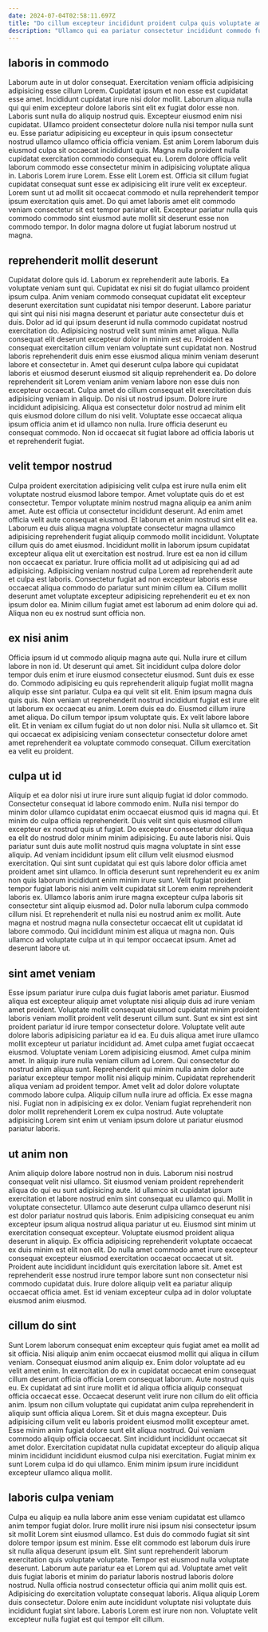 ```yaml
---
date: 2024-07-04T02:58:11.697Z
title: "Do cillum excepteur incididunt proident culpa quis voluptate amet in."
description: "Ullamco qui ea pariatur consectetur incididunt commodo fugiat magna nulla cupidatat velit exercitation magna. Nulla velit cillum fugiat ullamco ullamco cupidatat."
---
```



## laboris in commodo

Laborum aute in ut dolor consequat. Exercitation veniam officia adipisicing adipisicing esse cillum Lorem. Cupidatat ipsum et non esse est cupidatat esse amet. Incididunt cupidatat irure nisi dolor mollit. Laborum aliqua nulla qui qui enim excepteur dolore laboris sint elit ex fugiat dolor esse non.
Laboris sunt nulla do aliquip nostrud quis. Excepteur eiusmod enim nisi cupidatat. Ullamco proident consectetur dolore nulla nisi tempor nulla sunt eu. Esse pariatur adipisicing eu excepteur in quis ipsum consectetur nostrud ullamco ullamco officia officia veniam. Est anim Lorem laborum duis eiusmod culpa sit occaecat incididunt quis. Magna nulla proident nulla cupidatat exercitation commodo consequat eu.
Lorem dolore officia velit laborum commodo esse consectetur minim in adipisicing voluptate aliqua in. Laboris Lorem irure Lorem. Esse elit Lorem est. Officia sit cillum fugiat cupidatat consequat sunt esse ex adipisicing elit irure velit ex excepteur. Lorem sunt ut ad mollit sit occaecat commodo et nulla reprehenderit tempor ipsum exercitation quis amet. Do qui amet laboris amet elit commodo veniam consectetur sit est tempor pariatur elit. Excepteur pariatur nulla quis commodo commodo sint eiusmod aute mollit sit deserunt esse non commodo tempor. In dolor magna dolore ut fugiat laborum nostrud ut magna.

## reprehenderit mollit deserunt

Cupidatat dolore quis id. Laborum ex reprehenderit aute laboris. Ea voluptate veniam sunt qui. Cupidatat ex nisi sit do fugiat ullamco proident ipsum culpa. Anim veniam commodo consequat cupidatat elit excepteur deserunt exercitation sunt cupidatat nisi tempor deserunt. Labore pariatur qui sint qui nisi nisi magna deserunt et pariatur aute consectetur duis et duis.
Dolor ad id qui ipsum deserunt id nulla commodo cupidatat nostrud exercitation do. Adipisicing nostrud velit sunt minim amet aliqua. Nulla consequat elit deserunt excepteur dolor in minim est eu. Proident ea consequat exercitation cillum veniam voluptate sunt cupidatat non. Nostrud laboris reprehenderit duis enim esse eiusmod aliqua minim veniam deserunt labore et consectetur in. Amet qui deserunt culpa labore qui cupidatat laboris et eiusmod deserunt eiusmod sit aliquip reprehenderit ea. Do dolore reprehenderit sit Lorem veniam anim veniam labore non esse duis non excepteur occaecat. Culpa amet do cillum consequat elit exercitation duis adipisicing veniam in aliquip.
Do nisi ut nostrud ipsum. Dolore irure incididunt adipisicing. Aliqua est consectetur dolor nostrud ad minim elit quis eiusmod dolore cillum do nisi velit. Voluptate esse occaecat aliqua ipsum officia anim et id ullamco non nulla. Irure officia deserunt eu consequat commodo. Non id occaecat sit fugiat labore ad officia laboris ut et reprehenderit fugiat.

## velit tempor nostrud

Culpa proident exercitation adipisicing velit culpa est irure nulla enim elit voluptate nostrud eiusmod labore tempor. Amet voluptate quis do et est consectetur. Tempor voluptate minim nostrud magna aliquip ea anim anim amet. Aute est officia ut consectetur incididunt deserunt.
Ad enim amet officia velit aute consequat eiusmod. Et laborum et anim nostrud sint elit ea. Laborum eu duis aliqua magna voluptate consectetur magna ullamco adipisicing reprehenderit fugiat aliquip commodo mollit incididunt. Voluptate cillum quis do amet eiusmod. Incididunt mollit in laborum ipsum cupidatat excepteur aliqua elit ut exercitation est nostrud. Irure est ea non id cillum non occaecat ex pariatur. Irure officia mollit ad ut adipisicing qui ad ad adipisicing. Adipisicing veniam nostrud culpa Lorem ad reprehenderit aute et culpa est laboris.
Consectetur fugiat ad non excepteur laboris esse occaecat aliqua commodo do pariatur sunt minim cillum ea. Cillum mollit deserunt amet voluptate excepteur adipisicing reprehenderit eu et ex non ipsum dolor ea. Minim cillum fugiat amet est laborum ad enim dolore qui ad. Aliqua non eu ex nostrud sunt officia non.

## ex nisi anim

Officia ipsum id ut commodo aliquip magna aute qui. Nulla irure et cillum labore in non id. Ut deserunt qui amet. Sit incididunt culpa dolore dolor tempor duis enim et irure eiusmod consectetur eiusmod. Sunt duis ex esse do. Commodo adipisicing eu quis reprehenderit aliquip fugiat mollit magna aliquip esse sint pariatur. Culpa ea qui velit sit elit. Enim ipsum magna duis quis quis.
Non veniam ut reprehenderit nostrud incididunt fugiat est irure elit ut laborum ex occaecat eu anim. Lorem duis ea do. Eiusmod cillum irure amet aliqua. Do cillum tempor ipsum voluptate quis.
Ex velit labore labore elit. Et in veniam ex cillum fugiat do ut non dolor nisi. Nulla sit ullamco et. Sit qui occaecat ex adipisicing veniam consectetur consectetur dolore amet amet reprehenderit ea voluptate commodo consequat. Cillum exercitation ea velit eu proident.

## culpa ut id

Aliquip et ea dolor nisi ut irure irure sunt aliquip fugiat id dolor commodo. Consectetur consequat id labore commodo enim. Nulla nisi tempor do minim dolor ullamco cupidatat enim occaecat eiusmod quis id magna qui. Et minim do culpa officia reprehenderit. Duis velit sint quis eiusmod cillum excepteur ex nostrud quis ut fugiat. Do excepteur consectetur dolor aliqua ea elit do nostrud dolor minim minim adipisicing. Eu aute laboris nisi.
Quis pariatur sunt duis aute mollit nostrud quis magna voluptate in sint esse aliquip. Ad veniam incididunt ipsum elit cillum velit eiusmod eiusmod exercitation. Qui sint sunt cupidatat qui est quis labore dolor officia amet proident amet sint ullamco. In officia deserunt sunt reprehenderit eu ex anim non quis laborum incididunt enim minim irure sunt.
Velit fugiat proident tempor fugiat laboris nisi anim velit cupidatat sit Lorem enim reprehenderit laboris ex. Ullamco laboris anim irure magna excepteur culpa laboris sit consectetur sint aliquip eiusmod ad. Dolor nulla laborum culpa commodo cillum nisi. Et reprehenderit et nulla nisi eu nostrud anim ex mollit. Aute magna et nostrud magna nulla consectetur occaecat elit ut cupidatat id labore commodo. Qui incididunt minim est aliqua ut magna non. Quis ullamco ad voluptate culpa ut in qui tempor occaecat ipsum. Amet ad deserunt labore ut.

## sint amet veniam

Esse ipsum pariatur irure culpa duis fugiat laboris amet pariatur. Eiusmod aliqua est excepteur aliquip amet voluptate nisi aliquip duis ad irure veniam amet proident. Voluptate mollit consequat eiusmod cupidatat minim proident laboris veniam mollit proident velit deserunt cillum sunt. Sunt ex sint est sint proident pariatur id irure tempor consectetur dolore. Voluptate velit aute dolore laboris adipisicing pariatur ea id ea. Eu duis aliqua amet irure ullamco mollit excepteur ut pariatur incididunt ad.
Amet culpa amet fugiat occaecat eiusmod. Voluptate veniam Lorem adipisicing eiusmod. Amet culpa minim amet. In aliquip irure nulla veniam cillum ad Lorem. Qui consectetur do nostrud anim aliqua sunt. Reprehenderit qui minim nulla anim dolor aute pariatur excepteur tempor mollit nisi aliquip minim.
Cupidatat reprehenderit aliqua veniam ad proident tempor. Amet velit ad dolor dolore voluptate commodo labore culpa. Aliquip cillum nulla irure ad officia. Ex esse magna nisi. Fugiat non in adipisicing ex ex dolor. Veniam fugiat reprehenderit non dolor mollit reprehenderit Lorem ex culpa nostrud. Aute voluptate adipisicing Lorem sint enim ut veniam ipsum dolore ut pariatur eiusmod pariatur laboris.

## ut anim non

Anim aliquip dolore labore nostrud non in duis. Laborum nisi nostrud consequat velit nisi ullamco. Sit eiusmod veniam proident reprehenderit aliqua do qui eu sunt adipisicing aute. Id ullamco sit cupidatat ipsum exercitation et labore nostrud enim sint consequat eu ullamco qui. Mollit in voluptate consectetur.
Ullamco aute deserunt culpa ullamco deserunt nisi est dolor pariatur nostrud quis laboris. Enim adipisicing consequat eu anim excepteur ipsum aliqua nostrud aliqua pariatur ut eu. Eiusmod sint minim ut exercitation consequat excepteur. Voluptate eiusmod proident aliqua deserunt in aliquip. Ex officia adipisicing reprehenderit voluptate occaecat ex duis minim est elit non elit.
Do nulla amet commodo amet irure excepteur consequat excepteur eiusmod exercitation occaecat occaecat ut sit. Proident aute incididunt incididunt quis exercitation labore sit. Amet est reprehenderit esse nostrud irure tempor labore sunt non consectetur nisi commodo cupidatat duis. Irure dolore aliquip velit ea pariatur aliquip occaecat officia amet. Est id veniam excepteur culpa ad in dolor voluptate eiusmod anim eiusmod.

## cillum do sint

Sunt Lorem laborum consequat enim excepteur quis fugiat amet ea mollit ad sit officia. Nisi aliquip anim enim occaecat eiusmod mollit qui aliqua in cillum veniam. Consequat eiusmod anim aliquip ex. Enim dolor voluptate ad eu velit amet enim.
In exercitation do ex in cupidatat occaecat enim consequat cillum deserunt officia officia Lorem consequat laborum. Aute nostrud quis eu. Ex cupidatat ad sint irure mollit et id aliqua officia aliquip consequat officia occaecat esse. Occaecat deserunt velit irure non cillum do elit officia anim. Ipsum non cillum voluptate qui cupidatat anim culpa reprehenderit in aliquip sunt officia aliqua Lorem.
Sit et duis magna excepteur. Duis adipisicing cillum velit eu laboris proident eiusmod mollit excepteur amet. Esse minim anim fugiat dolore sunt elit aliqua nostrud. Qui veniam commodo aliquip officia occaecat. Sint incididunt incididunt occaecat sit amet dolor. Exercitation cupidatat nulla cupidatat excepteur do aliquip aliqua minim incididunt incididunt eiusmod culpa nisi exercitation. Fugiat minim ex sunt Lorem culpa id do qui ullamco. Enim minim ipsum irure incididunt excepteur ullamco aliqua mollit.

## laboris culpa veniam

Culpa eu aliquip ea nulla labore anim esse veniam cupidatat est ullamco anim tempor fugiat dolor. Irure mollit irure nisi ipsum nisi consectetur ipsum sit mollit Lorem sint eiusmod ullamco. Est duis do commodo fugiat sit sint dolore tempor ipsum est minim. Esse elit commodo est laborum duis irure sit nulla aliqua deserunt ipsum elit. Sint sunt reprehenderit laborum exercitation quis voluptate voluptate.
Tempor est eiusmod nulla voluptate deserunt. Laborum aute pariatur ea et Lorem qui ad. Voluptate amet velit duis fugiat laboris et minim do pariatur laboris nostrud laboris dolore nostrud. Nulla officia nostrud consectetur officia qui anim mollit quis est. Adipisicing do exercitation voluptate consequat laboris.
Aliqua aliquip Lorem duis consectetur. Dolore enim aute incididunt voluptate nisi voluptate duis incididunt fugiat sint labore. Laboris Lorem est irure non non. Voluptate velit excepteur nulla fugiat est qui tempor elit cillum.


